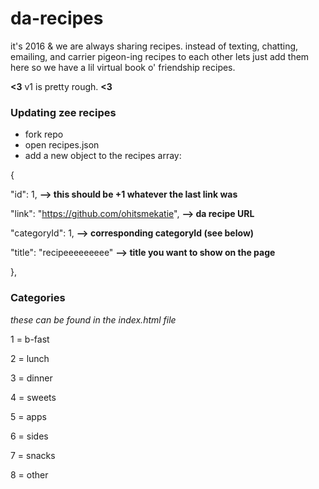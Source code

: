 # da-recipes

it's 2016 & we are always sharing recipes. instead of texting, chatting, emailing, and carrier pigeon-ing recipes to each other lets just add them here so we have a lil virtual book o' friendship recipes.

**<3** v1 is pretty rough. **<3**


### Updating zee recipes

* fork repo
* open recipes.json
* add a new object to the recipes array:

{
  
  "id": 1, **--> this should be +1 whatever the last link was**

  "link": "https://github.com/ohitsmekatie", **--> da recipe URL**

  "categoryId": 1, **--> corresponding categoryId (see below)**

  "title": "recipeeeeeeeee" **--> title you want to show on the page**

},

### Categories

_these can be found in the index.html file_

1 = b-fast
 
2 = lunch

3 = dinner

4 = sweets

5 = apps

6 = sides

7 = snacks

8 = other
